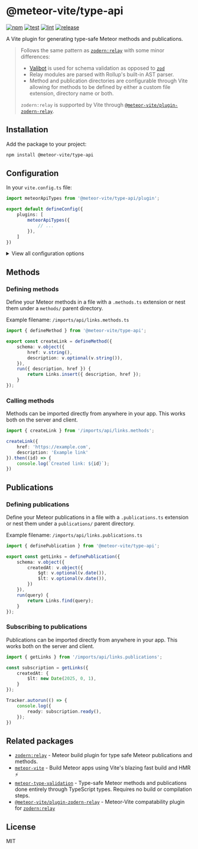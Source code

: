 # @meteor-vite/type-api
[![npm](https://img.shields.io/npm/v/@meteor-vite/type-api?style=flat-square)](https://npmjs.com/package/@meteor-vite/type-api)
[![test](https://github.com/JorgenVatle/vite-plugin-meteor-api-types/actions/workflows/test.yml/badge.svg)](https://github.com/JorgenVatle/vite-plugin-meteor-api-types/actions/workflows/test.yml)
[![lint](https://github.com/JorgenVatle/vite-plugin-meteor-api-types/actions/workflows/lint.yml/badge.svg)](https://github.com/JorgenVatle/vite-plugin-meteor-api-types/actions/workflows/lint.yml)
[![release](https://github.com/JorgenVatle/vite-plugin-meteor-api-types/actions/workflows/release.yml/badge.svg)](https://github.com/JorgenVatle/vite-plugin-meteor-api-types/actions/workflows/release.yml)

A Vite plugin for generating type-safe Meteor methods and publications.

> Follows the same pattern as [`zodern:relay`](https://github.com/zodern/meteor-relay) with some minor differences: 
> - [Valibot](https://valibot.dev/) is used for schema validation as opposed to [`zod`](https://zod.dev/)
> - Relay modules are parsed with Rollup's built-in AST parser.
> - Method and publication directories are configurable through Vite allowing for methods to be defined by either a custom file extension, directory name or both.
> 
> `zodern:relay` is supported by Vite through [`@meteor-vite/plugin-zodern-relay`](https://github.com/JorgenVatle/meteor-vite/tree/release/npm-packages/%40meteor-vite/plugin-zodern-relay).

 
## Installation

Add the package to your project:
```bash
npm install @meteor-vite/type-api
```

## Configuration
In your `vite.config.ts` file:
```typescript
import meteorApiTypes from '@meteor-vite/type-api/plugin';

export default defineConfig({
    plugins: [
        meteorApiTypes({
            // ...
        }),
    ]
})
```

<details>
<summary>View all configuration options</summary>

```typescript
meteorApiTypes({
    /**
     * Treats the provided directory names as Meteor methods/publications.
     * Publications and methods can share the same directory or file extension 
     * if you want to manage both in the same file.
     * @optional
     */
    dirname: {
        /**
         * Parent directory for Meteor methods.
         *
         * All files within directories matching this name will be treated as
         * Meteor methods regardless of their file extension.
         *
         * @default methods
         */
        methods: string;
        
        /**
         * Parent directory for Meteor publications.
         *
         * All files within directories matching this name will be treated as
         * Meteor publications regardless of their file extension.
         *
         * @default publications
         */
        publications: string;
    },
    
    /**
     * Treats the provided file extensions as Meteor methods/publications.
     * @optional
     */
    fileExtension: {
        /**
         * File extension for Meteor methods.
         *
         * This can be used as an alternative to nesting methods under a
         * methods directory.
         *
         * @default .methods.ts
         */
        methods: string;
        
        /**
         * File extension for Meteor publications.
         *
         * This can be used as an alternative to nesting publications under a
         * publications directory.
         *
         * @default .publications.ts
         */
        publications: string;
    },
})
```

</details>

## Methods

### Defining methods
Define your Meteor methods in a file with a `.methods.ts` extension or nest them under a `methods/` parent directory.

Example filename: `/imports/api/links.methods.ts`
```typescript
import { defineMethod } from '@meteor-vite/type-api';

export const createLink = defineMethod({
    schema: v.object({
        href: v.string(),
        description: v.optional(v.string()),
    }),
    run({ description, href }) {
        return Links.insert({ description, href });
    }
});
```

### Calling methods
Methods can be imported directly from anywhere in your app. This works both on the server and client.

```typescript
import { createLink } from '/imports/api/links.methods';

createLink({
    href: 'https://example.com',
    description: 'Example link'
}).then((id) => {
    console.log(`Created link: ${id}`);
})
```

## Publications

### Defining publications
Define your Meteor publications in a file with a `.publications.ts` extension or nest them under a `publications/` parent directory.

Example filename: `/imports/api/links.publications.ts`
```typescript
import { definePublication } from '@meteor-vite/type-api';

export const getLinks = definePublication({
    schema: v.object({
        createdAt: v.object({
            $gt: v.optional(v.date()),
            $lt: v.optional(v.date()),
        })
    }),
    run(query) {
        return Links.find(query);
    }
});
```

### Subscribing to publications
Publications can be imported directly from anywhere in your app. This works both on the server and client.

```typescript
import { getLinks } from '/imports/api/links.publications';

const subscription = getLinks({
    createdAt: {
        $lt: new Date(2025, 0, 1),
    }
});

Tracker.autorun(() => {
    console.log({
        ready: subscription.ready(),
    });
})
```

## Related packages
- [`zodern:relay`](https://github.com/zodern/meteor-relay) - Meteor build plugin for type safe Meteor publications and methods.
- [`meteor-vite`](https://github.com/JorgenVatle/meteor-vite) - Build Meteor apps using Vite's blazing fast build and HMR ⚡
- [`meteor-type-validation`](https://github.com/JorgenVatle/meteor-type-validation) - Type-safe Meteor methods and publications done entirely through TypeScript types. Requires no build or compilation steps. 
- [`@meteor-vite/plugin-zodern-relay`](https://github.com/JorgenVatle/meteor-vite/tree/release/npm-packages/%40meteor-vite/plugin-zodern-relay) - Meteor-Vite compatability plugin for [`zodern:relay`](https://github.com/zodern/meteor-relay)

## License
MIT